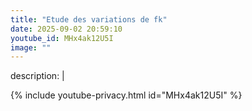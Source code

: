 ```yaml
---
title: "Etude des variations de fk"
date: 2025-09-02 20:59:10 
youtube_id: MHx4ak12U5I
image: ""
---
```

description: |
  
{% include youtube-privacy.html id="MHx4ak12U5I" %}
